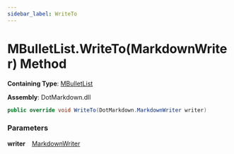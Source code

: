 ```yaml
---
sidebar_label: WriteTo
---
```


# MBulletList\.WriteTo\(MarkdownWriter\) Method

**Containing Type**: [MBulletList](../index.md)

**Assembly**: DotMarkdown\.dll

```csharp
public override void WriteTo(DotMarkdown.MarkdownWriter writer)
```

### Parameters

**writer** &ensp; [MarkdownWriter](../../../MarkdownWriter/index.md)